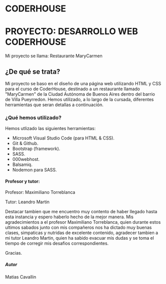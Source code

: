 <h1>CODERHOUSE</h1>
<h1>PROYECTO: DESARROLLO WEB CODERHOUSE</h1>

<p>Mi proyecto se llama: Restaurante MaryCarmen</p>

<h2>¿De qué se trata?</h2>
<p>Mi proyecto se baso en el diseño de una página web utilizando HTML y CSS para el curso de CoderHouse, destinado a un restaurante llamado "MaryCarmen" de la Ciudad Autónoma de Buenos Aires dentro del barrio de Villa Pueyrredon. Hemos utilizado, a lo largo de la cursada, diferentes herramientas que seran detallas a continuación. </p>

<h3>¿Qué hemos utilizado?</h3>
<p>Hemos utlizado las siguientes herramientas:</p>
<ul>
<li>Microsoft Visual Studio Code (para HTML & CSS).</li>
<li>Git & Github.</li>
<li>Bootstrap (framework).</li>
<li>SASS.</li>
<li>000webhost.</li>
<li>Balsamiq.</li>
<li>Nodemon para SASS.</li>
</ul>

<h4>Profesor y tutor:</h4>
<p>Profesor: Maximiliano Torreblanca</p>
<p>Tutor: Leandro Martin</p>

<p>Destacar tambien que me encuentro muy contento de haber llegado hasta esta instancia y espero haberlo hecho de la mejor manera. Mis agradecimientos a el profesor Maximiliano Torreblanca, quien durante estos ultimos sabados junto con mis compañeros nos ha dictado muy buenas clases, simpaticas y nutridas de excelente contenido, agradecer tambien a mi tutor Leandro Martin, quien ha sabido evacuar mis dudas y se toma el tiempo de corregir mis desafios correspondientes. </p>

<p>Gracias.</p>

<h5>Autor</h5>
<p>Matias Cavallin</p>